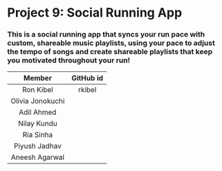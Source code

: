 # Project 9: Social Running App

### This is a social running app that syncs your run pace with custom, shareable music playlists, using your pace to adjust the tempo of songs and create shareable playlists that keep you motivated throughout your run!



| Member        | GitHub id    |
| :-----------: | :----------: |
| Ron Kibel | rkibel |
| Olivia Jonokuchi | |
| Adil Ahmed | |
| Nilay Kundu | |
| Ria Sinha | |
| Piyush Jadhav | |
| Aneesh Agarwal | |
